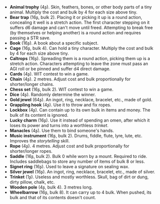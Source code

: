 * **Animal trophy** (4ʂ).
  Skin, feathers, bones, or other body parts of a tiny animal. Multiply the cost and bulk by 4 for each size above tiny.
* **Bear trap** (16ʂ, bulk 2).
  Placing it or picking it up is a round action, concealing it well is a stretch action. The first character stepping on it suffers d6 damage and can't move until freed. Attempting to break free (by themselves or helping another) is a round action and requires passing a STR save.
* **Book** (16ʂ).
  A book about a specific subject.
* **Cage** (16ʂ, bulk 4).
  Can hold a tiny character. Multiply the cost and bulk by 4 for each size above tiny.
* **Caltrops** (16ʂ).
  Spreading them is a round action, picking them up is a stretch action. Characters attempting to leave the zone must pass an AGI roll or be pinned and suffer d4 direct damage.
* **Cards** (4ʂ).
  WIT contest to win a game.
* **Chain** (4ʂ).
  2 metres. Adjust cost and bulk proportionally for shorter/longer chains.
* **Chess set** (16ʂ, bulk 2).
  WIT contest to win a game.
* **Dice** (4ʂ).
  Randomly determine the winner.
* **Gold jewel** (64ʂ).
  An ingot, ring, necklace, bracelet, etc., made of gold.
* **Grappling hook** (4ʂ).
  Use it to throw and fix ropes.
* **Lockbox** (4ʂ).
  Can contain up to its own bulk in items and money. The bulk of its content is ignored.
* **Lucky charm** (16ʂ).
  Use it instead of spending an omen, after which it loses its power and turns into a worthless *trinket*.
* **Manacles** (4ʂ).
  Use them to bind someone's hands.
* **Music instrument** (16ʂ, bulk 2).
  Drums, fiddle, flute, lyre, lute, etc. Improves the *storytelling* skill.
* **Rope** (4ʂ).
  4 metres. Adjust cost and bulk proportionally for shorter/longer ropes.
* **Saddle** (16ʂ, bulk 2).
  Bulk 0 while worn by a mount. Required to ride. Includes saddlebags to store any number of items of bulk 8 or less.
* **Signet ring** (16ʂ).
  Used to leave a signature on sealing wax.
* **Silver jewel** (16ʂ).
  An ingot, ring, necklace, bracelet, etc., made of silver.
* **Trinket** (1ʂ).
  Useless and mostly worthless. Skull, bag of dirt or dung, dirty pillow, chalk, etc.
* **Wooden pole** (4ʂ, bulk 4).
  3 metres long.
* **Wheelbarrow** (16ʂ, bulk 8).
  It can carry up to 4 bulk. When pushed, its bulk and that of its contents doesn't count.
